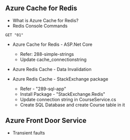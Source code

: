 ## Azure Cache for Redis

- What is Azure Cache for Redis?
- Redis Console Commands
```
GET "01"
```
- Azure Cache for Redis - ASP.Net Core
  - Refer: 288-simple-strings
  - Update cache_connectionstring

- Azure Redis Cache - Data Invalidation

- Azure Redis Cache - StackExchange package
  - Refer - "289-sql-app"
  - Install Package - "StackExchange.Redis"
  - Update connection string in CourseService.cs
  - Create SQL Database and create Course table in it

## Azure Front Door Service
- Transient faults
